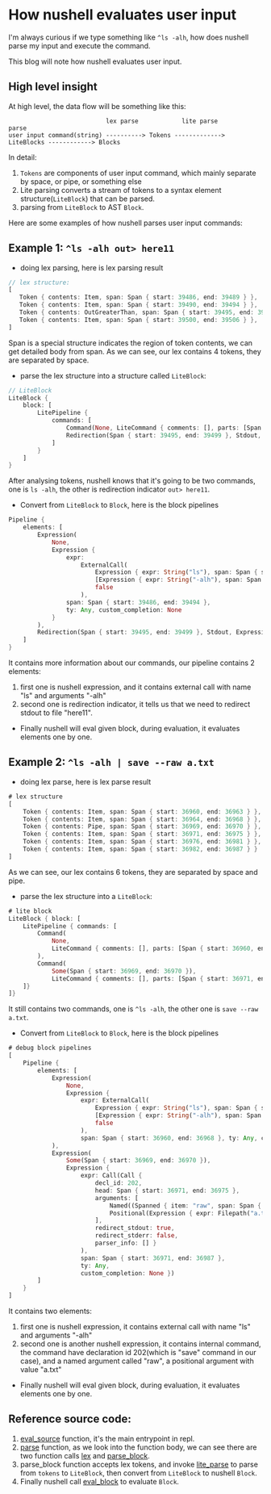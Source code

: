 # How nushell evaluates user input

I'm always curious if we type something like `^ls -alh`, how does nushell parse my input and execute the command.

This blog will note how nushell evaluates user input.

## High level insight
At high level, the data flow will be something like this:

```
                           lex parse            lite parse                parse
user input command(string) ----------> Tokens ------------->  LiteBlocks ------------> Blocks
```

In detail:
1. `Tokens` are components of user input command, which mainly separate by space, or pipe, or something else
2. Lite parsing converts a stream of tokens to a syntax element structure(`LiteBlock`) that can be parsed.
3. parsing from `LiteBlock` to AST `Block`.

Here are some examples of how nushell parses user input commands:

## Example 1: `^ls -alh out> here11`
- doing lex parsing, here is lex parsing result
```rust
// lex structure:
[
   Token { contents: Item, span: Span { start: 39486, end: 39489 } },    // token for ^ls
   Token { contents: Item, span: Span { start: 39490, end: 39494 } },    // token for -alh
   Token { contents: OutGreaterThan, span: Span { start: 39495, end: 39499 } },   // token for out>
   Token { contents: Item, span: Span { start: 39500, end: 39506 } },    // token for here11
]
```
Span is a special structure indicates the region of token contents, we can get detailed body from span.
As we can see, our lex contains 4 tokens, they are separated by space.

- parse the lex structure into a structure called `LiteBlock`:
```rust
// LiteBlock
LiteBlock {
    block: [
        LitePipeline {
            commands: [
                Command(None, LiteCommand { comments: [], parts: [Span { start: 39486, end: 39489 }, Span { start: 39490, end: 39494 }] }),
                Redirection(Span { start: 39495, end: 39499 }, Stdout, LiteCommand { comments: [], parts: [Span { start: 39500, end: 39506 }] }),
            ]
        }
    ]
}
```

After analysing tokens, nushell knows that it's going to be two commands, one is `ls -alh`, the other is redirection indicator `out> here11`.

- Convert from `LiteBlock` to `Block`, here is the block pipelines
```rust
Pipeline {
    elements: [
        Expression(
            None,
            Expression {
                expr:
                    ExternalCall(
                        Expression { expr: String("ls"), span: Span { start: 39487, end: 39489 }, ty: String, custom_completion: None },
                        [Expression { expr: String("-alh"), span: Span { start: 39490, end: 39494 }, ty: String, custom_completion: None }],
                        false
                    ),
                span: Span { start: 39486, end: 39494 },
                ty: Any, custom_completion: None
            }
        ),
        Redirection(Span { start: 39495, end: 39499 }, Stdout, Expression { expr: String("here11"), span: Span { start: 39500, end: 39506 }, ty: String, custom_completion: None }),
    ]
}
```

It contains more information about our commands, our pipeline contains 2 elements:
1. first one is nushell expression, and it contains external call with name "ls" and arguments "-alh"
2. second one is redirection indicator, it tells us that we need to redirect stdout to file "here11".

- Finally nushell will eval given block, during evaluation, it evaluates elements one by one.

## Example 2: `^ls -alh | save --raw a.txt`
- doing lex parse, here is lex parse result
```rust
# lex structure
[
    Token { contents: Item, span: Span { start: 36960, end: 36963 } }, // token for ^ls
    Token { contents: Item, span: Span { start: 36964, end: 36968 } }, // token for -alh
    Token { contents: Pipe, span: Span { start: 36969, end: 36970 } }, // token for |
    Token { contents: Item, span: Span { start: 36971, end: 36975 } }, // token for save
    Token { contents: Item, span: Span { start: 36976, end: 36981 } }, // token for --raw
    Token { contents: Item, span: Span { start: 36982, end: 36987 } }  // token for a.txt
]
```
As we can see, our lex contains 6 tokens, they are separated by space and pipe.

- parse the lex structure into a `LiteBlock`:
```rust
# lite block
LiteBlock { block: [
    LitePipeline { commands: [
        Command(
            None,
            LiteCommand { comments: [], parts: [Span { start: 36960, end: 36963 }, Span { start: 36964, end: 36968 }]}
        ),
        Command(
            Some(Span { start: 36969, end: 36970 }),
            LiteCommand { comments: [], parts: [Span { start: 36971, end: 36975 }, Span { start: 36976, end: 36981 }, Span { start: 36982, end: 36987 }] })
    ]}
]}
```

It still contains two commands, one is `^ls -alh`, the other one is `save --raw a.txt`.

- Convert from `LiteBlock` to `Block`, here is the block pipelines
```rust
# debug block pipelines
[
    Pipeline {
        elements: [
            Expression(
                None,
                Expression {
                    expr: ExternalCall(
                        Expression { expr: String("ls"), span: Span { start: 36961, end: 36963 }, ty: String, custom_completion: None },
                        [Expression { expr: String("-alh"), span: Span { start: 36964, end: 36968 }, ty: String, custom_completion: None }],
                        false
                    ),
                    span: Span { start: 36960, end: 36968 }, ty: Any, custom_completion: None }
            ),
            Expression(
                Some(Span { start: 36969, end: 36970 }),
                Expression {
                    expr: Call(Call {
                        decl_id: 202,
                        head: Span { start: 36971, end: 36975 },
                        arguments: [
                            Named((Spanned { item: "raw", span: Span { start: 36976, end: 36981 } }, None, None)),
                            Positional(Expression { expr: Filepath("a.txt"), span: Span { start: 36982, end: 36987 }, ty: String, custom_completion: None })
                        ],
                        redirect_stdout: true,
                        redirect_stderr: false,
                        parser_info: [] }
                    ),
                    span: Span { start: 36971, end: 36987 },
                    ty: Any,
                    custom_completion: None })
        ]
    }
]
```

It contains two elements:
1. first one is nushell expression, it contains external call with name "ls" and arguments "-alh"
2. second one is another nushell expression, it contains internal command, the command have declaration id 202(which is "save" command in our case), and a named argument called "raw", a positional argument with value "a.txt"

- Finally nushell will eval given block, during evaluation, it evaluates elements one by one.

## Reference source code:
1. [eval_source](https://github.com/nushell/nushell/blob/a9bdc655c1fdbad43e811db059bb502c86e16230/crates/nu-cli/src/util.rs#L200) function, it's the main entrypoint in repl.
2. [parse](https://github.com/nushell/nushell/blob/a9bdc655c1fdbad43e811db059bb502c86e16230/crates/nu-parser/src/parser.rs#L5983) function, as we look into the function body, we can see there are two function calls [lex](https://github.com/nushell/nushell/blob/a9bdc655c1fdbad43e811db059bb502c86e16230/crates/nu-parser/src/lex.rs#L286) and [parse_block](https://github.com/nushell/nushell/blob/a9bdc655c1fdbad43e811db059bb502c86e16230/crates/nu-parser/src/parser.rs#L5410).
3. parse_block function accepts lex tokens, and invoke [lite_parse](https://github.com/nushell/nushell/blob/a9bdc655c1fdbad43e811db059bb502c86e16230/crates/nu-parser/src/parser.rs#L5419) to parse from `tokens` to `LiteBlock`, then convert from `LiteBlock` to nushell `Block`.
4. Finally nushell call [eval_block](https://github.com/nushell/nushell/blob/a9bdc655c1fdbad43e811db059bb502c86e16230/crates/nu-cli/src/util.rs#L231) to evaluate `Block`.
